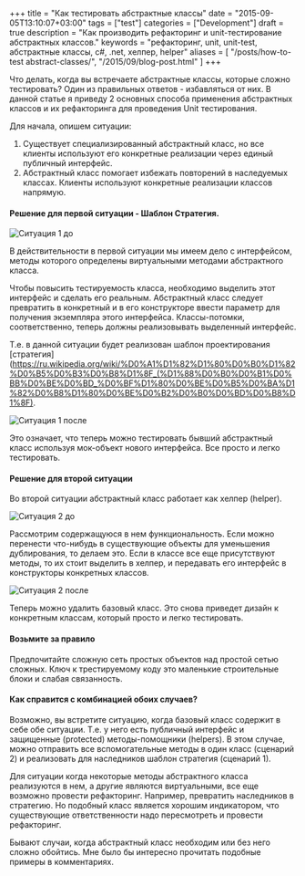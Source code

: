 +++
title = "Как тестировать абстрактные классы"
date = "2015-09-05T13:10:07+03:00"
tags = ["test"]
categories = ["Development"]
draft = true
description = "Как производить рефакторинг и unit-тестирование абстрактных классов."
keywords = "рефакторинг, unit, unit-test, абстрактные классы, c#, .net, хелпер, helper"
aliases = [
    "/posts/how-to-test abstract-classes/",
    "/2015/09/blog-post.html"
]
+++

Что делать, когда вы встречаете абстрактные классы, которые сложно тестировать? Один из правильных ответов - избавляться от них. В данной статье я приведу 2 основных способа применения абстрактных классов и их рефакторинга для проведения Unit тестирования.

Для начала, опишем ситуации:

1. Существует специализированный абстрактный класс, но все клиенты используют его конкретные реализации через единый публичный интерфейс.
2. Абстрактный класс помогает избежать повторений в наследуемых классах. Клиенты используют конкретные реализации классов напрямую.

#### Решение для первой ситуации - Шаблон Стратегия.

![](https://lh3.googleusercontent.com/-Q17gK6ru1Ao/Vh6PH2fppfI/AAAAAAAAAiM/zeQXaGI1myw/s640-Ic42/Situation1_before_my.png "Cитуация 1 до")

В действительности в первой ситуации мы имеем дело с интерфейсом, методы которого определены виртуальными методами абстрактного класса.

Чтобы повысить тестируемость класса, необходимо выделить этот интерфейс и сделать его реальным. Абстрактный класс следует превратить в конкретный и в его конструкторе ввести параметр для получения экземпляра этого интерфейса. Классы-потомки, соответственно, теперь должны реализовывать выделенный интерфейс.

Т.е. в данной ситуации будет реализован шаблон проектирования [стратегия](https://ru.wikipedia.org/wiki/%D0%A1%D1%82%D1%80%D0%B0%D1%82%D0%B5%D0%B3%D0%B8%D1%8F_(%D1%88%D0%B0%D0%B1%D0%BB%D0%BE%D0%BD_%D0%BF%D1%80%D0%BE%D0%B5%D0%BA%D1%82%D0%B8%D1%80%D0%BE%D0%B2%D0%B0%D0%BD%D0%B8%D1%8F).

![](https://lh3.googleusercontent.com/-jgWvDdeAlao/Vh6PH2OF0CI/AAAAAAAAAiA/5EoJ4lRRonE/s640-Ic42/Situation1_after_my.png "Cитуация 1 после")

Это означает, что теперь можно тестировать бывший абстрактный класс используя мок-объект нового интерфейса. Все просто и легко тестировать.

#### Решение для второй ситуации

Во второй ситуации абстрактный класс работает как хелпер (helper).

![](https://lh3.googleusercontent.com/-HxhHgIWdCds/Vh6PINmZ0NI/AAAAAAAAAiI/20-toWjmQHE/s640-Ic42/Situation2_before_my.png "Cитуация 2 до")

Рассмотрим содержащуюся в нем функциональность. Если можно перенести что-нибудь в существующие объекты для уменьшения дублирования, то делаем это. Если в классе все еще присутствуют методы, то их стоит выделить в хелпер, и передавать его интерфейс в конструкторы конкретных классов.

![](https://lh3.googleusercontent.com/-9oAhCjCnrFc/Vh6PH7B1ffI/AAAAAAAAAiE/q06QyuW6SAc/s640-Ic42/Situation2_after_my.png "Cитуация 2 после")

Теперь можно удалить базовый класс. Это снова приведет дизайн к конкретным классам, который просто и легко тестировать.

#### Возьмите за правило

Предпочитайте сложную сеть простых объектов над простой сетью сложных. Ключ к трестируемому коду это маленькие строительные блоки и слабая связанность.

#### Как справится с комбинацией обоих случаев?

Возможно, вы встретите ситуацию, когда базовый класс содержит в себе обе ситуации. Т.е. у него есть публичный интерфейс и защищенные (protected) методы-помощники (helpers). В этом случае, можно отправить все вспомогательные методы в один класс (сценарий 2) и реализовать для наследников шаблон стратегия (сценарий 1).

Для ситуации когда некоторые методы абстрактного класса реализуются в нем, а другие являются виртуальными, все еще возможно провести рефакторинг. Например, превратить наследников в стратегию. Но подобный класс является хорошим индикатором, что существующие ответственности надо пересмотреть и провести рефакторинг.

Бывают случаи, когда абстрактный класс необходим или без него сложно обойтись. Мне было бы интересно прочитать подобные примеры в комментариях.
